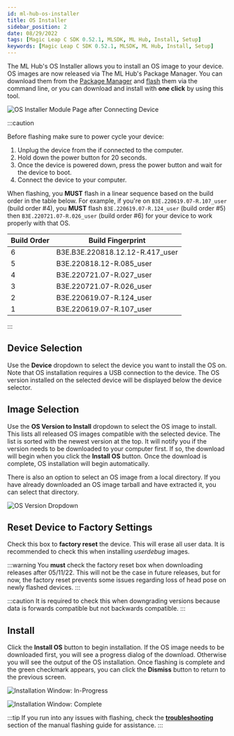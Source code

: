```yaml
---
id: ml-hub-os-installer
title: OS Installer
sidebar_position: 2
date: 08/29/2022
tags: [Magic Leap C SDK 0.52.1, MLSDK, ML Hub, Install, Setup]
keywords: [Magic Leap C SDK 0.52.1, MLSDK, ML Hub, Install, Setup]
---
```


The ML Hub's OS Installer allows you to install an OS image to your device. OS images are now released via The ML Hub's Package Manager. You can download them from the [Package Manager](/versioned_docs/version-22-Mar-2023/guides/developer-tools/ml-hub/ml-hub-package-manager.md) and [flash](/versioned_docs/version-22-Mar-2023/guides/device/updating-the-os/device-flashing-guide.md) them via the command line, or you can download and install with **one click** by using this tool.

![OS Installer Module Page after Connecting Device](/img/ml-hub/os-module-1.png)

:::caution

Before flashing make sure to power cycle your device:

1. Unplug the device from the if connected to the computer.
2. Hold down the power button for 20 seconds.
3. Once the device is powered down, press the power button and wait for the device to boot.
4. Connect the device to your computer.

When flashing, you **MUST** flash in a linear sequence based on the build order in the table below. For example, if you're on `B3E.220619.07-R.107_user` (build order #4), you **MUST** flash `B3E.220619.07-R.124_user` (build order #5) then `B3E.220721.07-R.026_user` (build order #6) for your device to work properly with that OS.

| Build Order | Build Fingerprint |
|---|---|
| 6 | B3E.B3E.220818.12.12-R.417_user |
| 5 | B3E.220818.12-R.085_user |
| 4 | B3E.220721.07-R.027_user |
| 3 | B3E.220721.07-R.026_user |
| 2 | B3E.220619.07-R.124_user |
| 1 | B3E.220619.07-R.107_user |

:::

## Device Selection

Use the **Device** dropdown to select the device you want to install the OS on. Note that OS installation requires a USB connection to the device. The OS version installed on the selected device will be displayed below the device selector.

## Image Selection

Use the **OS Version to Install** dropdown to select the OS image to install. This lists all released OS images compatible with the selected device. The list is sorted with the newest version at the top. It will notify you if the version needs to be downloaded to your computer first. If so, the download will begin when you click the **Install OS** button. Once the download is complete, OS installation will begin automatically.

There is also an option to select an OS image from a local directory. If you have already downloaded an OS image tarball and have extracted it, you can select that directory.

![OS Version Dropdown](/img/ml-hub/os-module-2.png)

## Reset Device to Factory Settings

Check this box to **factory reset** the device. This will erase all user data. It is recommended to check this when installing *userdebug* images.

:::warning
You **must** check the factory reset box when downloading releases after 05/11/22. This will not be the case in future releases, but for now, the factory reset prevents some issues regarding loss of head pose on newly flashed devices.
:::

:::caution
It is required to check this when downgrading versions because data is forwards compatible but not backwards compatible.
:::

## Install

Click the **Install OS** button to begin installation. If the OS image needs to be downloaded first, you will see a progress dialog of the download. Otherwise you will see the output of the OS installation. Once flashing is complete and the green checkmark appears, you can click the **Dismiss** button to return to the previous screen.

![Installation Window: In-Progress](/img/ml-hub/os-module-3.png)

![Installation Window: Complete](/img/ml-hub/os-module-4.png)

:::tip
If you run into any issues with flashing, check the [**troubleshooting**](/versioned_docs/version-22-Mar-2023/guides/device/updating-the-os/device-flashing-guide.md#troubleshooting) section of the manual flashing guide for assistance.
:::

